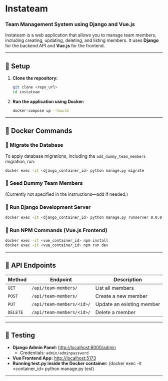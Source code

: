 # Instateam

### Team Management System using Django and Vue.js

Instateam is a web application that allows you to manage team members, including creating, updating, deleting, and listing members. It uses **Django** for the backend API and **Vue.js** for the frontend.

---

## 🚀 Setup

1. **Clone the repository:**
   ```sh
   git clone <repo_url>
   cd instateam
   ```
2. **Run the application using Docker:**
   ```sh
   docker-compose up --build
   ```

---

## 🐳 Docker Commands

### 📌 Migrate the Database
To apply database migrations, including the `add_dummy_team_members` migration, run:
   ```sh
   docker exec -it <django_container_id> python manage.py migrate
   ```

### 📌 Seed Dummy Team Members
(Currently not specified in the instructions—add if needed.)

### 📌 Run Django Development Server
   ```sh
   docker exec -it <django_container_id> python manage.py runserver 0.0.0.0:8000
   ```

### 📌 Run NPM Commands (Vue.js Frontend)
   ```sh
   docker exec -it <vue_container_id> npm install
   docker exec -it <vue_container_id> npm run dev
   ```

---

## 📡 API Endpoints

| Method | Endpoint | Description |
|--------|---------------------------|-------------------------------|
| `GET`  | `/api/team-members/`      | List all members              |
| `POST` | `/api/team-members/`      | Create a new member           |
| `PUT`  | `/api/team-members/<id>/` | Update an existing member     |
| `DELETE` | `/api/team-members/<id>/` | Delete a member              |

---

## 🧪 Testing

- **Django Admin Panel:** [http://localhost:8000/admin](http://localhost:8000/admin)
  - Credentials: `admin/adminpassword`
- **Vue Frontend App:** [http://localhost:5173](http://localhost:5173)
- **Running test.py inside the Docker container:** (docker exec -it <container_id> python manage.py test)

---
